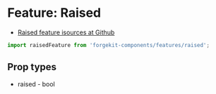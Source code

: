 # Feature: Raised

* [Raised feature isources at Github](https://github.com/tuchk4/forgekit-components/blob/master/lib/features/raised/index.js)

```js
import raisedFeature from 'forgekit-components/features/raised';
```

## Prop types

* raised - bool
